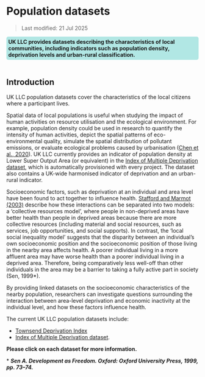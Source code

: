 # Population datasets

> Last modified: 21 Jul 2025

<div style="background-color: rgba(0, 178, 169, 0.3); padding: 5px; border-radius: 5px;"><strong>UK LLC provides datasets describing the characteristics of local communities, including indicators such as population density, deprivation levels and urban-rural classification. </strong></div>
<br>

## Introduction

UK LLC population datasets cover the characteristics of the local citizens where a participant lives.

Spatial data of local populations is useful when studying the impact of human activities on resource utilisation and the ecological environment.
For example, population density could be used in research to quantify the intensity of human activities, depict the spatial patterns of eco-environmental quality, simulate the spatial distribution of
pollutant emissions, or evaluate ecological problems caused by urbanisation (<a href="https://doi.org/10.3390/ijgi9110637" target="_blank" rel="noopener noreferrer">Chen et al., 2020</a>). UK LLC currently provides an indicator of population density at Lower Super Output Area (or equivalent) in the [Index of Multiple Deprivation dataset](../population_datasets/IMD/IMD.md), which is automatically provisioned with every project. The dataset also contains a UK-wide harmonised indicator of deprivation and an urban-rural indicator.

Socioeconomic factors, such as deprivation at an individual and area level have been found to act together to influence health. <a href="https://doi.org/10.1093/ije/dyg084" target="_blank" rel="noopener noreferrer">Stafford and Marmot (2003)</a> describe how these interactions can be separated into two models: a ‘collective resources model’, where people in non-deprived areas have better health than people in deprived areas because there are more collective resources (including material and social resources, such as services, job opportunities, and social supports). In contrast, the ‘local social inequality model’ suggests that the disparity between an individual’s own socioeconomic position and the socioeconomic position of those living in the nearby area affects health. A poorer individual living in a more affluent area may have worse health than a poorer individual living in a deprived area. Therefore, being comparatively less well-off than other individuals in the area may be a barrier to taking a fully active part in society (Sen, 1999*).

By providing linked datasets on the socioeconomic characteristics of the nearby population, researchers can investigate questions surrounding the interaction between area-level deprivation and economic inactivity at the individual level, and how these factors influence health.

The current UK LLC population datasets include:
- [Townsend Deprivation Index](../population_datasets/townsend/townsend.md)
- [Index of Multiple Deprivation dataset](../population_datasets/IMD/IMD.md).


**Please click on each dataset for more information.**

\* ***Sen A. Development as Freedom. Oxford: Oxford University Press, 1999, pp. 73–74.***
